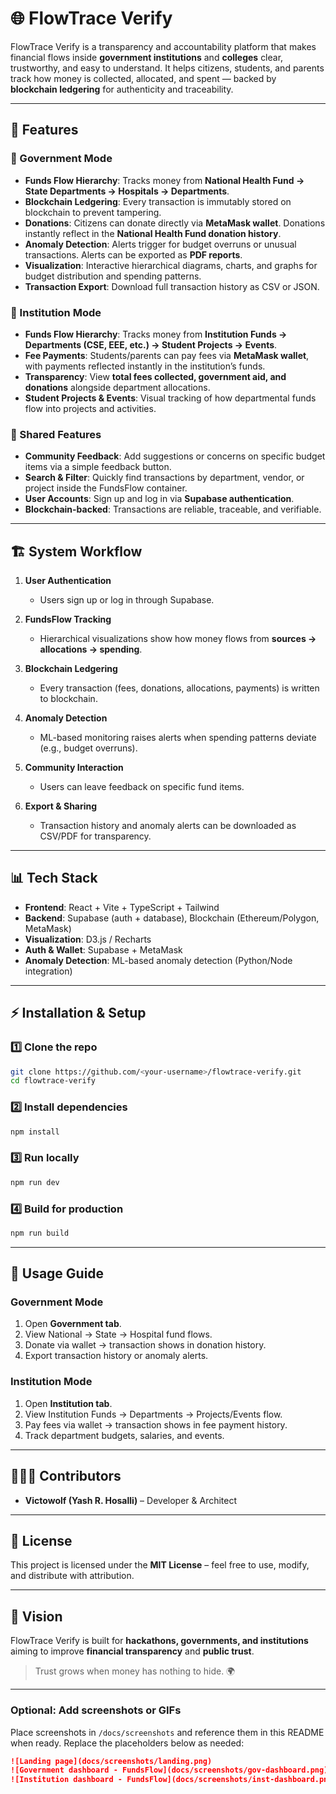 # 🌐 FlowTrace Verify

FlowTrace Verify is a transparency and accountability platform that makes financial flows inside **government institutions** and **colleges** clear, trustworthy, and easy to understand. It helps citizens, students, and parents track how money is collected, allocated, and spent — backed by **blockchain ledgering** for authenticity and traceability.

---

## 🚀 Features

### 🔹 Government Mode

* **Funds Flow Hierarchy**: Tracks money from **National Health Fund → State Departments → Hospitals → Departments**.
* **Blockchain Ledgering**: Every transaction is immutably stored on blockchain to prevent tampering.
* **Donations**: Citizens can donate directly via **MetaMask wallet**. Donations instantly reflect in the **National Health Fund donation history**.
* **Anomaly Detection**: Alerts trigger for budget overruns or unusual transactions. Alerts can be exported as **PDF reports**.
* **Visualization**: Interactive hierarchical diagrams, charts, and graphs for budget distribution and spending patterns.
* **Transaction Export**: Download full transaction history as CSV or JSON.

### 🔹 Institution Mode

* **Funds Flow Hierarchy**: Tracks money from **Institution Funds → Departments (CSE, EEE, etc.) → Student Projects → Events**.
* **Fee Payments**: Students/parents can pay fees via **MetaMask wallet**, with payments reflected instantly in the institution’s funds.
* **Transparency**: View **total fees collected, government aid, and donations** alongside department allocations.
* **Student Projects & Events**: Visual tracking of how departmental funds flow into projects and activities.

### 🔹 Shared Features

* **Community Feedback**: Add suggestions or concerns on specific budget items via a simple feedback button.
* **Search & Filter**: Quickly find transactions by department, vendor, or project inside the FundsFlow container.
* **User Accounts**: Sign up and log in via **Supabase authentication**.
* **Blockchain-backed**: Transactions are reliable, traceable, and verifiable.

---

## 🏗️ System Workflow

1. **User Authentication**

   * Users sign up or log in through Supabase.

2. **FundsFlow Tracking**

   * Hierarchical visualizations show how money flows from **sources → allocations → spending**.

3. **Blockchain Ledgering**

   * Every transaction (fees, donations, allocations, payments) is written to blockchain.

4. **Anomaly Detection**

   * ML-based monitoring raises alerts when spending patterns deviate (e.g., budget overruns).

5. **Community Interaction**

   * Users can leave feedback on specific fund items.

6. **Export & Sharing**

   * Transaction history and anomaly alerts can be downloaded as CSV/PDF for transparency.

---

## 📊 Tech Stack

* **Frontend**: React + Vite + TypeScript + Tailwind
* **Backend**: Supabase (auth + database), Blockchain (Ethereum/Polygon, MetaMask)
* **Visualization**: D3.js / Recharts
* **Auth & Wallet**: Supabase + MetaMask
* **Anomaly Detection**: ML-based anomaly detection (Python/Node integration)

---

## ⚡ Installation & Setup

### 1️⃣ Clone the repo

```bash
git clone https://github.com/<your-username>/flowtrace-verify.git
cd flowtrace-verify
```

### 2️⃣ Install dependencies

```bash
npm install
```

### 3️⃣ Run locally

```bash
npm run dev
```

### 4️⃣ Build for production

```bash
npm run build
```

---

## 📌 Usage Guide

### Government Mode

1. Open **Government tab**.
2. View National → State → Hospital fund flows.
3. Donate via wallet → transaction shows in donation history.
4. Export transaction history or anomaly alerts.

### Institution Mode

1. Open **Institution tab**.
2. View Institution Funds → Departments → Projects/Events flow.
3. Pay fees via wallet → transaction shows in fee payment history.
4. Track department budgets, salaries, and events.

---

## 🧑‍🤝‍🧑 Contributors

* **Victowolf (Yash R. Hosalli)** – Developer & Architect

---

## 📜 License

This project is licensed under the **MIT License** – feel free to use, modify, and distribute with attribution.

---

## 🌟 Vision

FlowTrace Verify is built for **hackathons, governments, and institutions** aiming to improve **financial transparency** and **public trust**.

> Trust grows when money has nothing to hide. 🌍

---

### Optional: Add screenshots or GIFs

Place screenshots in `/docs/screenshots` and reference them in this README when ready. Replace the placeholders below as needed:

```markdown
![Landing page](docs/screenshots/landing.png)
![Government dashboard - FundsFlow](docs/screenshots/gov-dashboard.png)
![Institution dashboard - FundsFlow](docs/screenshots/inst-dashboard.png)
```

